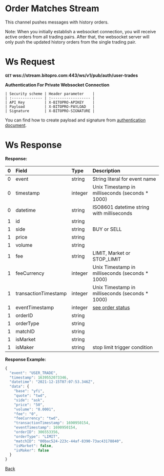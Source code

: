# Order Matches Stream
This channel pushes messages with history orders.

Note: When you initially establish a websocket connection, you will receive active orders from all trading pairs. After that, the websocket server will only push the updated history orders from the single trading pair.

# Ws Request

**`GET` wss://stream.bitopro.com:443/ws/v1/pub/auth/user-trades**

**Authentication For Private Websocket Connection**

    | Security scheme | Header parameter    |
    | :-------------- | :------------------ |
    | API Key         | X-BITOPRO-APIKEY    |
    | Payload         | X-BITOPRO-PAYLOAD   |
    | Signature       | X-BITOPRO-SIGNATURE |
You can find how to create payload and signature from [authentication document](../../README.md#api-security-protocol).

# Ws Response

**Response:**

| 0    | Field             | Type    | Description                                                                         |
| :--- | :---------------- | :------ | :---------------------------------------------------------------------------------- |
| 0    | event             | string  | String literal for event name                                                       |
| 0    | timestamp         | integer | Unix Timestamp in milliseconds (seconds * 1000)                                     |
| 0    | datetime          | string  | ISO8601 datetime string with milliseconds                                           |
| 1    | id                | string  |                                                                                     |
| 1    | side              | string  | BUY or SELL                                                                         |
| 1    | price             | string  |                                                                                     |
| 1    | volume            | string  |                                                                                     |
| 1    | fee              | string  | LIMIT, Market or STOP_LIMIT                                                         |
| 1    | feeCurrency  | integer | Unix Timestamp in milliseconds (seconds * 1000)                                     |
| 1    | transactionTimestamp  | integer | Unix Timestamp in milliseconds (seconds * 1000)                                     |
| 1    | eventTimestamp            | integer | [see order status](../../model.md#order-status-explanation)                                      |
| 1    | orderID    | string  |                                                                                     |
| 1    | orderType   | string  |                                                                                     |
| 1    | matchID    | string  |                                                                                     |
| 1    | isMarket         | string  |                                                                                     |
| 1    | isMaker         | string  | stop limit trigger condition                                                        |
 

**Response Example:**

```javascript
{
  "event": "USER_TRADE",
  "timestamp": 1639552073346,
  "datetime": "2021-12-15T07:07:53.346Z",
  "data": {
    "base": "yfi",
    "quote": "twd",
    "side": "ask",
    "price": "50",
    "volume": "0.0001",
    "fee": "0",
    "feeCurrency": "twd",
    "transactionTimestamp": 1690950154,
    "eventTimestamp": 1690950154,
    "orderID": 306553356,
    "orderType": "LIMIT",
    "matchID": "00bac524-223c-44af-8390-73ac43178840",
    "isMarket": false,
    "isMaker": false
  }
}
```
[Back](README.md)